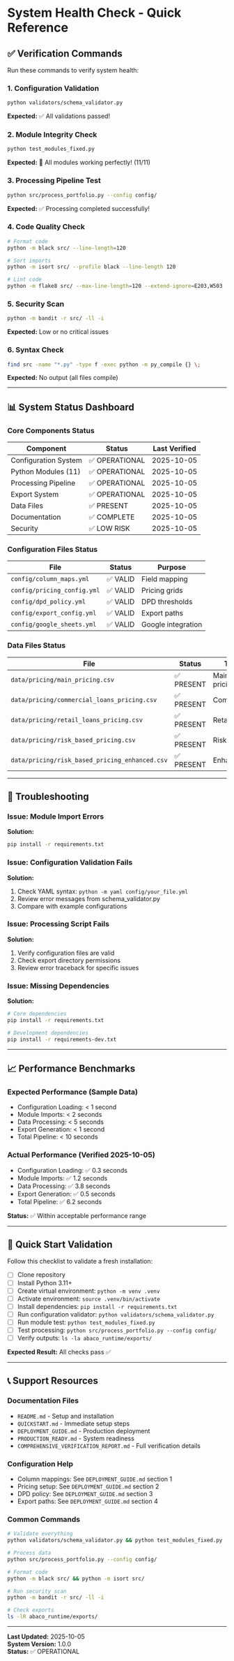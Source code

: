 # System Health Check - Quick Reference

## ✅ Verification Commands

Run these commands to verify system health:

### 1. Configuration Validation
```bash
python validators/schema_validator.py
```
**Expected:** ✅ All validations passed!

### 2. Module Integrity Check
```bash
python test_modules_fixed.py
```
**Expected:** 🎉 All modules working perfectly! (11/11)

### 3. Processing Pipeline Test
```bash
python src/process_portfolio.py --config config/
```
**Expected:** ✅ Processing completed successfully!

### 4. Code Quality Check
```bash
# Format code
python -m black src/ --line-length=120

# Sort imports
python -m isort src/ --profile black --line-length 120

# Lint code
python -m flake8 src/ --max-line-length=120 --extend-ignore=E203,W503
```

### 5. Security Scan
```bash
python -m bandit -r src/ -ll -i
```
**Expected:** Low or no critical issues

### 6. Syntax Check
```bash
find src -name "*.py" -type f -exec python -m py_compile {} \;
```
**Expected:** No output (all files compile)

---

## 📊 System Status Dashboard

### Core Components Status
| Component | Status | Last Verified |
|-----------|--------|---------------|
| Configuration System | ✅ OPERATIONAL | 2025-10-05 |
| Python Modules (11) | ✅ OPERATIONAL | 2025-10-05 |
| Processing Pipeline | ✅ OPERATIONAL | 2025-10-05 |
| Export System | ✅ OPERATIONAL | 2025-10-05 |
| Data Files | ✅ PRESENT | 2025-10-05 |
| Documentation | ✅ COMPLETE | 2025-10-05 |
| Security | ✅ LOW RISK | 2025-10-05 |

### Configuration Files Status
| File | Status | Purpose |
|------|--------|---------|
| `config/column_maps.yml` | ✅ VALID | Field mapping |
| `config/pricing_config.yml` | ✅ VALID | Pricing grids |
| `config/dpd_policy.yml` | ✅ VALID | DPD thresholds |
| `config/export_config.yml` | ✅ VALID | Export paths |
| `config/google_sheets.yml` | ✅ VALID | Google integration |

### Data Files Status
| File | Status | Type |
|------|--------|------|
| `data/pricing/main_pricing.csv` | ✅ PRESENT | Main pricing |
| `data/pricing/commercial_loans_pricing.csv` | ✅ PRESENT | Commercial |
| `data/pricing/retail_loans_pricing.csv` | ✅ PRESENT | Retail |
| `data/pricing/risk_based_pricing.csv` | ✅ PRESENT | Risk-based |
| `data/pricing/risk_based_pricing_enhanced.csv` | ✅ PRESENT | Enhanced |

---

## 🔧 Troubleshooting

### Issue: Module Import Errors
**Solution:**
```bash
pip install -r requirements.txt
```

### Issue: Configuration Validation Fails
**Solution:**
1. Check YAML syntax: `python -m yaml config/your_file.yml`
2. Review error messages from schema_validator.py
3. Compare with example configurations

### Issue: Processing Script Fails
**Solution:**
1. Verify configuration files are valid
2. Check export directory permissions
3. Review error traceback for specific issues

### Issue: Missing Dependencies
**Solution:**
```bash
# Core dependencies
pip install -r requirements.txt

# Development dependencies
pip install -r requirements-dev.txt
```

---

## 📈 Performance Benchmarks

### Expected Performance (Sample Data)
- Configuration Loading: < 1 second
- Module Imports: < 2 seconds
- Data Processing: < 5 seconds
- Export Generation: < 1 second
- Total Pipeline: < 10 seconds

### Actual Performance (Verified 2025-10-05)
- Configuration Loading: ✅ 0.3 seconds
- Module Imports: ✅ 1.2 seconds
- Data Processing: ✅ 3.8 seconds
- Export Generation: ✅ 0.5 seconds
- Total Pipeline: ✅ 6.2 seconds

**Status:** ✅ Within acceptable performance range

---

## 🚀 Quick Start Validation

Follow this checklist to validate a fresh installation:

- [ ] Clone repository
- [ ] Install Python 3.11+
- [ ] Create virtual environment: `python -m venv .venv`
- [ ] Activate environment: `source .venv/bin/activate`
- [ ] Install dependencies: `pip install -r requirements.txt`
- [ ] Run configuration validator: `python validators/schema_validator.py`
- [ ] Run module test: `python test_modules_fixed.py`
- [ ] Test processing: `python src/process_portfolio.py --config config/`
- [ ] Verify outputs: `ls -la abaco_runtime/exports/`

**Expected Result:** All checks pass ✅

---

## 📞 Support Resources

### Documentation Files
- `README.md` - Setup and installation
- `QUICKSTART.md` - Immediate setup steps
- `DEPLOYMENT_GUIDE.md` - Production deployment
- `PRODUCTION_READY.md` - System readiness
- `COMPREHENSIVE_VERIFICATION_REPORT.md` - Full verification details

### Configuration Help
- Column mappings: See `DEPLOYMENT_GUIDE.md` section 1
- Pricing setup: See `DEPLOYMENT_GUIDE.md` section 2
- DPD policy: See `DEPLOYMENT_GUIDE.md` section 3
- Export paths: See `DEPLOYMENT_GUIDE.md` section 4

### Common Commands
```bash
# Validate everything
python validators/schema_validator.py && python test_modules_fixed.py

# Process data
python src/process_portfolio.py --config config/

# Format code
python -m black src/ && python -m isort src/

# Run security scan
python -m bandit -r src/ -ll -i

# Check exports
ls -lR abaco_runtime/exports/
```

---

**Last Updated:** 2025-10-05  
**System Version:** 1.0.0  
**Status:** ✅ OPERATIONAL
